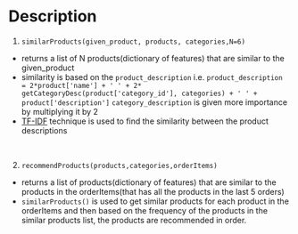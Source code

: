 # Description

1. `similarProducts(given_product, products, categories,N=6)`

- returns a list of N products(dictionary of features) that are similar to the given_product
- similarity is based on the `product_description` i.e. `product_description = 2*product['name'] + ' ' + 2* getCategoryDesc(product['category_id'], categories) + ' ' + product['description']`  `category_description` is given more importance by multiplying it by 2
- [TF-IDF](https://goodboychan.github.io/python/datacamp/natural_language_processing/2020/07/17/04-TF-IDF-and-similarity-scores.html) technique is used to find the similarity between the product descriptions

<br>

2. `recommendProducts(products,categories,orderItems)`

- returns a list of products(dictionary of features) that are similar to the products in the orderItems(that has all the products in the last 5 orders)
- `similarProducts()` is used to get similar products for each product in the orderItems and then based on the frequency of the products in the similar products list, the products are recommended in order.
